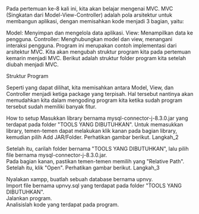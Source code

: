 Pada pertemuan ke-8 kali ini, kita akan belajar mengenai MVC. MVC (Singkatan dari Model-View-Controller) adalah pola arsitektur untuk membangun aplikasi, dengan memisahkan kode menjadi 3 bagian, yaitu:

Model: Menyimpan dan mengelola data aplikasi.
View: Menampilkan data ke pengguna.
Controller: Menghubungkan model dan view, menangani interaksi pengguna.
Program ini merupakan contoh implementasi dari arsitektur MVC. Kita akan mengubah struktur program kita pada pertemuan kemarin menjadi MVC. Berikut adalah struktur folder program kita setelah diubah menjadi MVC.

Struktur Program

Seperti yang dapat dilihat, kita memisahkan antara Model, View, dan Controller menjadi ketiga package yang terpisah. Hal tersebut nantinya akan memudahkan kita dalam mengoding program kita ketika sudah program tersebut sudah memiliki banyak fitur.

How to setup
Masukkan library bernama mysql-connector-j-8.3.0.jar yang terdapat pada folder "TOOLS YANG DIBUTUHKAN".
Untuk memasukkan library, temen-temen dapat melakukan klik kanan pada bagian library, kemudian pilih Add JAR/Folder. Perhatikan gambar berikut.
Langkah_2

Setelah itu, carilah folder bernama "TOOLS YANG DIBUTUHKAN", lalu pilih file bernama mysql-connector-j-8.3.0.jar. <br>Pada bagian kanan, pastikan temen-temen memilih yang "Relative Path". <br>Setelah itu, klik "Open". Perhatikan gambar berikut.
Langkah_3

Nyalakan xampp, buatlah sebuah database bernama upnvy. <br>
Import file bernama upnvy.sql yang terdapat pada folder "TOOLS YANG DIBUTUHKAN".
<br>Jalankan program.
<br>Analisislah kode yang terdapat pada program.

